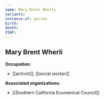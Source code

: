 ```yaml
---
name: Mary Brent Wherli
variants: 
instance-of: person
birth: 
death: 
VIAF: 
---
```

## Mary Brent Wherli

**Occupation:** 
- [[activist]], [[social worker]]

**Associated organizations:** 
- [[Southern California Ecumenical Council]]